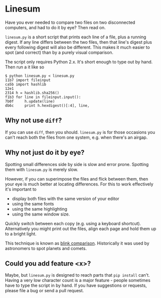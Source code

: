 # Linesum

Have you ever needed to compare two files on two disconnected computers, and had to do it by eye? Then read on.

`linesum.py` is a short script that prints each line of a file, plus a running digest. If any line differs between the two files, then that line's digest plus every following digest will also be different. This makes it much easier to spot (and correct) than by a purely visual comparison.

The script only requires Python 2.x. It's short enough to type out by hand. Then run a it like so

```
$ python linesum.py < linesum.py 
11b7 import fileinput
ca5b import hashlib
12e1 
2314 h = hashlib.sha256()
f1b3 for line in fileinput.input():
7b0f     h.update(line)
db6c     print h.hexdigest()[:4], line,
```

## Why not use `diff`?

If you can use `diff`, then you should. `linesum.py` is for those occasions you can't reach both the files from one system, e.g. when there's an airgap.

## Why not just do it by eye?

Spotting small differences side by side is slow and error prone. Spotting them with `linesum.py` is merely slow.

However, if you can superimpose the files and flick between them, then your eye is much better at locating differences. For this to work effectively it's important to

- display both files with the same version of your editor
- using the same fonts
- using the same highlighting
- using the same window size.

Quickly switch between each copy (e.g. using a keyboard shortcut). Alternatively you might print out the files, align each page and hold them up to a bright light.

This technique is known as [blink comparison](https://en.wikipedia.org/wiki/Blink_comparator). Historically it was used by astronomers to spot planets and comets.

## Could you add feature \<x\>?

Maybe, but `linesum.py` is designed to reach parts that `pip install` can't. Having a very low character count is a major feature - people sometimes have to type the script in by hand. If you have suggestions or requests, please file a bug or send a pull request.
